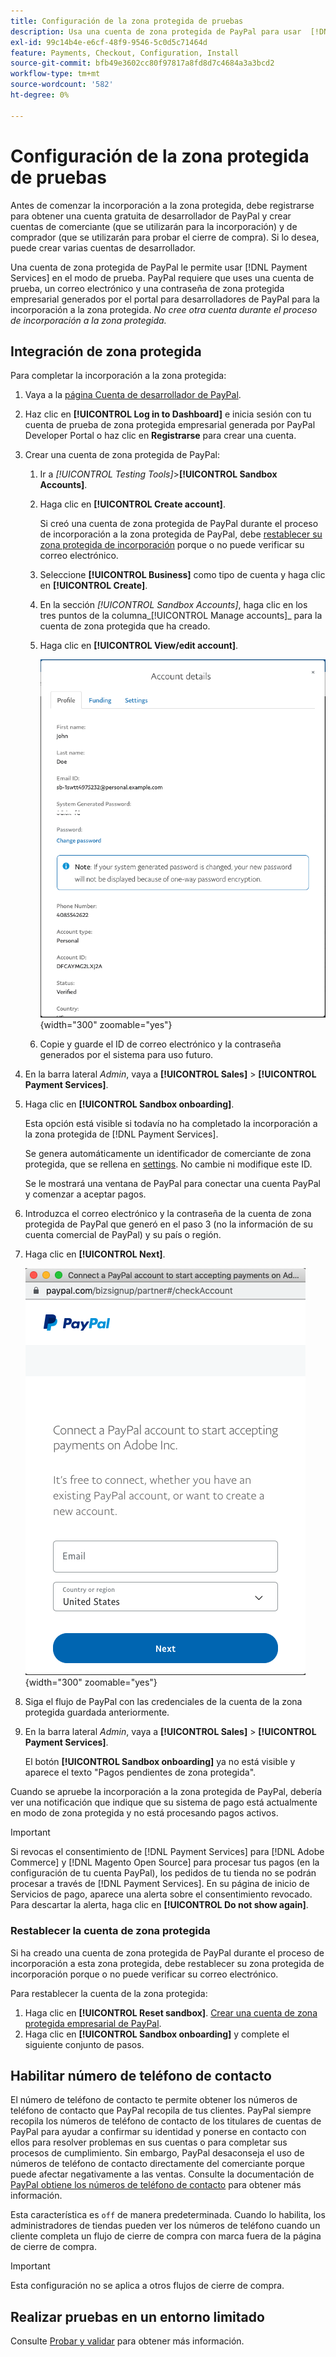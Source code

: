 ```yaml
---
title: Configuración de la zona protegida de pruebas
description: Usa una cuenta de zona protegida de PayPal para usar  [!DNL Payment Services] en modo de prueba.
exl-id: 99c14b4e-e6cf-48f9-9546-5c0d5c71464d
feature: Payments, Checkout, Configuration, Install
source-git-commit: bfb49e3602cc80f97817a8fd8d7c4684a3a3bcd2
workflow-type: tm+mt
source-wordcount: '582'
ht-degree: 0%

---
```


# Configuración de la zona protegida de pruebas

Antes de comenzar la incorporación a la zona protegida, debe registrarse para obtener una cuenta gratuita de desarrollador de PayPal y crear cuentas de comerciante (que se utilizarán para la incorporación) y de comprador (que se utilizarán para probar el cierre de compra). Si lo desea, puede crear varias cuentas de desarrollador.

Una cuenta de zona protegida de PayPal le permite usar [!DNL Payment Services] en el modo de prueba. PayPal requiere que uses una cuenta de prueba, un correo electrónico y una contraseña de zona protegida empresarial generados por el portal para desarrolladores de PayPal para la incorporación a la zona protegida. *No cree otra cuenta durante el proceso de incorporación a la zona protegida.*

## Integración de zona protegida

Para completar la incorporación a la zona protegida:

1. Vaya a la [página Cuenta de desarrollador de PayPal](https://developer.paypal.com/developer/accounts/).
1. Haz clic en **[!UICONTROL Log in to Dashboard]** e inicia sesión con tu cuenta de prueba de zona protegida empresarial generada por PayPal Developer Portal o haz clic en **Registrarse** para crear una cuenta.
1. Crear una cuenta de zona protegida de PayPal:
   1. Ir a _[!UICONTROL Testing Tools]_>**[!UICONTROL Sandbox Accounts]**.
   1. Haga clic en **[!UICONTROL Create account]**.

      Si creó una cuenta de zona protegida de PayPal durante el proceso de incorporación a la zona protegida de PayPal, debe [restablecer su zona protegida de incorporación](#reset-your-sandbox-account) porque o no puede verificar su correo electrónico.

   1. Seleccione **[!UICONTROL Business]** como tipo de cuenta y haga clic en **[!UICONTROL Create]**.
   1. En la sección _[!UICONTROL Sandbox Accounts]_, haga clic en los tres puntos de la columna_[!UICONTROL Manage accounts]_ para la cuenta de zona protegida que ha creado.
   1. Haga clic en **[!UICONTROL View/edit account]**.

      ![PayPal - Ver/editar cuenta de zona protegida](assets/onboarding-viewedit-sandbox.png){width="300" zoomable="yes"}

   1. Copie y guarde el ID de correo electrónico y la contraseña generados por el sistema para uso futuro.

1. En la barra lateral _Admin_, vaya a **[!UICONTROL Sales]** > **[!UICONTROL Payment Services]**.
1. Haga clic en **[!UICONTROL Sandbox onboarding]**.

   Esta opción está visible si todavía no ha completado la incorporación a la zona protegida de [!DNL Payment Services].

   Se genera automáticamente un identificador de comerciante de zona protegida, que se rellena en [settings](settings.md). No cambie ni modifique este ID.

   Se le mostrará una ventana de PayPal para conectar una cuenta PayPal y comenzar a aceptar pagos.

1. Introduzca el correo electrónico y la contraseña de la cuenta de zona protegida de PayPal que generó en el paso 3 (no la información de su cuenta comercial de PayPal) y su país o región.
1. Haga clic en **[!UICONTROL Next]**.

   ![PayPal - Conectar la cuenta PayPal para pagos](assets/paypal-connectacct.png){width="300" zoomable="yes"}

1. Siga el flujo de PayPal con las credenciales de la cuenta de la zona protegida guardada anteriormente.
1. En la barra lateral _Admin_, vaya a **[!UICONTROL Sales]** > **[!UICONTROL Payment Services]**.

   El botón **[!UICONTROL Sandbox onboarding]** ya no está visible y aparece el texto &quot;Pagos pendientes de zona protegida&quot;.

Cuando se apruebe la incorporación a la zona protegida de PayPal, debería ver una notificación que indique que su sistema de pago está actualmente en modo de zona protegida y no está procesando pagos activos.

>[!IMPORTANT]
>
>Si revocas el consentimiento de [!DNL Payment Services] para [!DNL Adobe Commerce] y [!DNL Magento Open Source] para procesar tus pagos (en la configuración de tu cuenta PayPal), los pedidos de tu tienda no se podrán procesar a través de [!DNL Payment Services]. En su página de inicio de Servicios de pago, aparece una alerta sobre el consentimiento revocado. Para descartar la alerta, haga clic en **[!UICONTROL Do not show again]**.

### Restablecer la cuenta de zona protegida

Si ha creado una cuenta de zona protegida de PayPal durante el proceso de incorporación a esta zona protegida, debe restablecer su zona protegida de incorporación porque o no puede verificar su correo electrónico.

Para restablecer la cuenta de la zona protegida:

1. Haga clic en **[!UICONTROL Reset sandbox]**. [Crear una cuenta de zona protegida empresarial de PayPal](https://developer.paypal.com/docs/api-basics/sandbox/accounts/#create-a-business-sandbox-account).
1. Haga clic en **[!UICONTROL Sandbox onboarding]** y complete el siguiente conjunto de pasos.

## Habilitar número de teléfono de contacto

El número de teléfono de contacto te permite obtener los números de teléfono de contacto que PayPal recopila de tus clientes. PayPal siempre recopila los números de teléfono de contacto de los titulares de cuentas de PayPal para ayudar a confirmar su identidad y ponerse en contacto con ellos para resolver problemas en sus cuentas o para completar sus procesos de cumplimiento. Sin embargo, PayPal desaconseja el uso de números de teléfono de contacto directamente del comerciante porque puede afectar negativamente a las ventas. Consulte la documentación de [PayPal obtiene los números de teléfono de contacto](https://www.sandbox.paypal.com/businessmanage/preferences/website) para obtener más información.

Esta característica es `off` de manera predeterminada. Cuando lo habilita, los administradores de tiendas pueden ver los números de teléfono cuando un cliente completa un flujo de cierre de compra con marca fuera de la página de cierre de compra.

>[!IMPORTANT]
>
>Esta configuración no se aplica a otros flujos de cierre de compra.

## Realizar pruebas en un entorno limitado

Consulte [Probar y validar](test-validate.md) para obtener más información.
